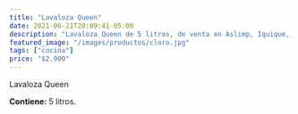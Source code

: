 ```yaml
---
title: "Lavaloza Queen"
date: 2021-06-21T20:09:41-05:00
description: "Lavaloza Queen de 5 litros, de venta en Aslimp, Iquique, Chile"
featured_image: "/images/productos/cloro.jpg"
tags: ["cocina"]
price: "$2.900"
---
```

Lavaloza Queen

**Contiene:** 5 litros.


